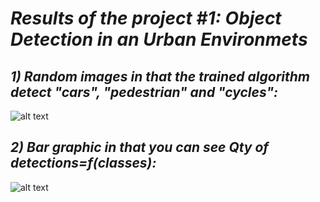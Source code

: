 # *Results of the project #1: Object Detection in an Urban Environmets*

## *1) Random images in that the trained algorithm detect "cars", "pedestrian" and "cycles":*

![alt text](https://github.com/HomeBrain-ARG/SDCE_Object-Detection-in-an-Urban-Environment/blob/main/Graphics/1.png "Ten pictures with bounding boxes")


## *2) Bar graphic in that you can see Qty of detections=f(classes):*

![alt text](https://github.com/HomeBrain-ARG/SDCE_Object-Detection-in-an-Urban-Environment/blob/main/Graphics/bar.png "Bar graphic indicating quantity of detectios per class")

